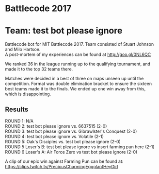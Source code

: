# Battlecode 2017
# Team: test bot please ignore
Battlecode bot for MIT Battlecode 2017. Team consisted of Stuart Johnson and Milo Hartsoe.  
A post-mortem of my experiences can be found at http://goo.gl/0NL6QC

We ranked 36 in the league running up to the qualifying tournament, and made it to the top 32 teams there.  

Matches were decided in a best of three on maps unseen up until the competition. Format was double elimination bracket to ensure the sixteen best teams made it to the finals. We ended up one win away from this, which is disappointing.  
 
## Results
ROUND 1: N/A  
ROUND 2: test bot please ignore vs. 6637515 (2-0)  
ROUND 3: test bot please ignore vs. Gibrawlster's Conquest (2-0)  
ROUND 4: test bot please ignore vs. Volatile (2-1)  
ROUND 5: Oak's Disciples vs. test bot please ignore (2-0)  
ROUND 5 Loser's B: test bot please ignore vs insert farming pun here (2-1)  
ROUND 6 Loser's A: Air Force Zero vs test bot please ignore (2-0)  

A clip of our epic win against Farming Pun can be found at:  
https://clips.twitch.tv/PreciousCharmingEggplantHeyGirl
